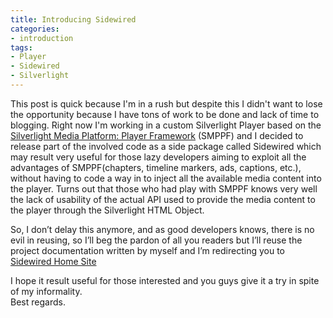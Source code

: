 ```yaml
---
title: Introducing Sidewired
categories:
- introduction
tags:
- Player
- Sidewired
- Silverlight
---
```

This post is quick because I'm in a rush but despite this I didn't want to lose the opportunity because I have tons of work to be done and lack of time to blogging. Right now I'm working in a custom Silverlight Player based on the [Silverlight Media Platform: Player Framework](http://smf.codeplex.com/ "Silverlight Media Platform: Player Framework ") (SMPPF) and I decided to release part of the involved code as a side package called Sidewired which may result very useful for those lazy developers aiming to exploit all the advantages of SMPPF(chapters, timeline markers, ads, captions, etc.), without having to code a way in to inject all the available media content into the player. Turns out that those who had play with SMPPF knows very well the lack of usability of the actual API used to provide the media content to the player through the Silverlight HTML Object.

So, I don’t delay this anymore, and as good developers knows, there is no evil in reusing, so I’ll beg the pardon of all you readers but I’ll reuse the project documentation written by myself and I’m redirecting you to [Sidewired Home Site](https://bitbucket.og/nebtrx/sidewired "Sidewired Project Home")[  
](https://bitbucket.og/nebtrx/sidewired "Sidewired Project Home")

I hope it result useful for those interested and you guys give it a try in spite of my informality.  
Best regards.
